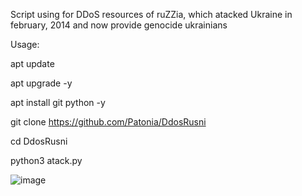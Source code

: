 Script using for DDoS resources of ruZZia, which atacked Ukraine in february, 2014 and now provide genocide ukrainians

Usage:

apt update

apt upgrade -y

apt install git python -y

git clone https://github.com/Patonia/DdosRusni

cd DdosRusni

python3 atack.py

![image](https://user-images.githubusercontent.com/100575200/161439524-b2d7c8d2-a992-4c71-a423-2a18f0527dd5.png)
